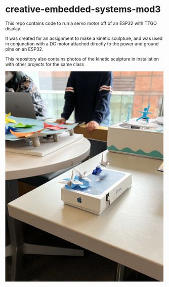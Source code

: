 # creative-embedded-systems-mod3

This repo contains code to run a servo motor off of an ESP32 with TTGO display.

It was created for an assignment to make a kinetic sculpture, and was used in conjunction
with a DC motor attached directly to the power and ground pins on an ESP32.

This repository also contains photos of the kinetic sculpture in installation with other
projects for the same class

<img src= "https://github.com/miiklee/creative-embedded-systems-mod3/blob/main/close%20vertical.jpg" style= "width: 500px">

